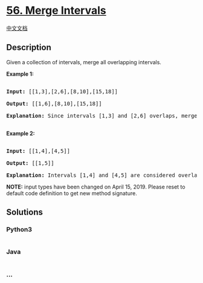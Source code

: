 # [56. Merge Intervals](https://leetcode.com/problems/merge-intervals)

[中文文档](/solution/0000-0099/0056.Merge%20Intervals/README.md)

## Description

<p>Given a collection of intervals, merge all overlapping intervals.</p>

<p><strong>Example 1:</strong></p>

<pre>

<strong>Input:</strong> [[1,3],[2,6],[8,10],[15,18]]

<strong>Output:</strong> [[1,6],[8,10],[15,18]]

<strong>Explanation:</strong> Since intervals [1,3] and [2,6] overlaps, merge them into [1,6].

</pre>

<p><strong>Example 2:</strong></p>

<pre>

<strong>Input:</strong> [[1,4],[4,5]]

<strong>Output:</strong> [[1,5]]

<strong>Explanation:</strong> Intervals [1,4] and [4,5] are considered overlapping.</pre>

<p><strong>NOTE:</strong>&nbsp;input types have been changed on April 15, 2019. Please reset to default code definition to get new method signature.</p>

## Solutions

<!-- tabs:start -->

### **Python3**

```python

```

### **Java**

```java

```

### **...**

```

```

<!-- tabs:end -->

